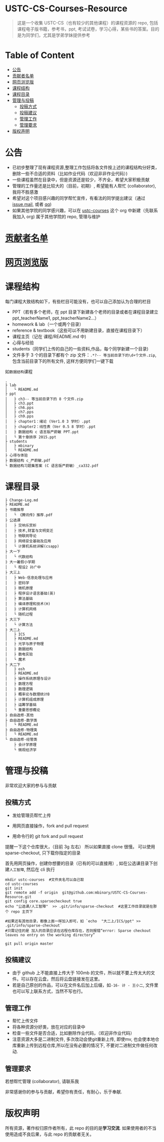 # USTC-CS-Courses-Resource
>这是一个收集 USTC-CS（也有较少的其他课程）的课程资源的 repo, 包括课程电子版书籍，参考书，ppt, 考试试卷，学习心得，某些书的答案。目的是为同学们，尤其是学弟学妹提供参考

# Table of Content
<!-- vim-markdown-toc GFM -->

* [公告](#公告)
* [贡献者名单](#贡献者名单)
* [网页浏览版](#网页浏览版)
* [课程结构](#课程结构)
* [课程目录](#课程目录)
* [管理与投稿](#管理与投稿)
	* [投稿方式](#投稿方式)
	* [投稿建议](#投稿建议)
	* [管理工作](#管理工作)
	* [管理要求](#管理要求)
* [版权声明](#版权声明)

<!-- vim-markdown-toc -->
# 公告
* 已初步整理了现有课程资源,整理工作包括将各文件按上述的课程结构分好类，删除一些不合适的资料（比如作业代码（欢迎非非作业代码）)
* 一些课程虽然在目录中，但是资源还是较少，不齐全，希望大家积极贡献
* 管理的工作量还是比较大的（目前，初期）, 希望能有人帮忙 (collaborator), 我将不胜感激
* 希望对这个项目感兴趣的同学帮忙宣传，有看法的同学提出建议（通过 [issue](https://github.com/mbinary/USTC-CS-Courses-Resource/issues/new),<a href="mailto:zhuheqin@mail.ustc.edu.cn?subject=%E5%8F%8D%E9%A6%88%E4%B8%8E%E5%BB%BA%E8%AE%AE">mail</a>, 或者 [qq](http://wpa.qq.com/msgrd?v=3&uin=414313516&site=qq&menu=yes))
* 如果其他学院的同学感兴趣，可以在 [ustc-courses](https://github.com/USTC-Courses/) 这个 org 中新建（先联系我加入 org) 属于其他学院的 repo, 管理与维护

# [贡献者名单](https://github.com/USTC-Courses/CS/graphs/contributors)

# [网页浏览版](https://mbinary.coding.me/ustc-cs/)

# 课程结构
每门课程大致结构如下，有些栏目可能没有，也可以自己添加认为合理的栏目
* PPT（若有多个老师，在 ppt 目录下新建各个老师的目录或者在课程目录建立ppt_teacherName1, ppt_teacherName2...）
* homework & lab（一个或两个目录）
* reference & textbook（这些可以不用新建目录，直接在课程目录下）
* 课程主页（记在 课程/README.md 中)
* 心得与经验
* students（同学们上传的自己的一些资料,作品，每个同学新建一个目录)
* 文件多于 3 个的目录下都有个 zip 文件：`.*?-- 等当前目录下的\d+个文件.zip`,包含当前目录下的所有文件, 这样方便同学们一键下载

如`数据结构`课程

```
.
├ lab
│   └ README.md
├ ppt
│   ├ ch3-- 等当前目录下的 8 个文件.zip
│   ├ ch3.ppt
│   ├ ch6.pps
│   ├ ch7.pps
│   ├ ch9.pps
│   ├ chapter1：绪论 (Ver1.0 3 学时）.ppt
│   ├ chapter2：线性表（Ver 0.5 8 学时）.ppt
│   ├ 数据结构 c 语言版严蔚敏 PPT.ppt
│   └ 第十章排序 2015.ppt
├ students
│   ├ mbinary
│   └ README.md
├ 心得与体验
├ 数据结构 c_严蔚敏.pdf
└ 数据结构习题集答案 (C 语言版严蔚敏）_ca332.pdf
```


# 课程目录
```
├ Change-Log.md
├ README.md
├ 书籍推荐
│   └ 《腾讯传》推荐.pdf
├ 公选课
│   ├ 交响乐赏析
│   ├ 技术,财富与文明变迁
│   ├ 物联网导论
│   ├ 网络安全基础及应用
│   └ 计算机系统详解(csapp)
├ 大一下
│   └ 代数结构
├ 大一暑假小学期
│   └ 程设2 孙广中
├ 大三上
│   ├ Web-信息处理与应用
│   ├ 密码学
│   ├ 微机原理
│   ├ 程序设计语言基础(英)
│   ├ 算法基础
│   ├ 编译原理和技术(H)
│   ├ 计算机网络
│   └ 随机过程
├ 大三下
│   └ 计算方法
├ 大二上
│   ├ ICS
│   ├ README.md
│   ├ 光学与原子物理
│   ├ 数据结构
│   ├ 数电实验
│   └ 魔术
├ 大二下
│   ├ osh
│   ├ README.md
│   ├ 操作系统原理与设计
│   ├ 数理方程
│   ├ 数理逻辑
│   ├ 概率论与数理统计B
│   ├ 计算机组成原理
│   ├ 运筹学基础
│   └ 重要思想概论
├ 自由选修-其他
├ 自由选修-数学类
│   └ README.md
├ 自由选修-物理类
│   └ README.md
└ 自由选修-经管类
    ├ 会计学原理
    └ 微观经济学
```


# 管理与投稿
非常欢迎大家的参与与贡献

## 投稿方式

* 发给管理员帮忙上传

* 用网页直接操作，fork and pull request

* 用命令行的 git  fork and pull request

提醒一下这个仓库很大，（目前 3g 左右）
所以如果直接 clone 很慢。
可以使用 sparse-checkout, 只下载你指定的目录

首先用网页操作，创建你想要的目录（已有的可以直接用）, 如在公选课目录下创建`人工智障`,
然后在 cli 执行
```shell
mkdir ustc-courses  #文件夹名可以自己取
cd ustc-courses
git init
git remote add -f origin  git@github.com:mbinary/USTC-CS-Courses-Resource.git
git config core.sparsecheckout true
echo "公选课/人工智障"  >> .git/info/sparse-checkout  #这里工作目录就是在那个 repo 主页下

#如果还有其他目录，都像上面一样加入即可，如 `echo  "大二上/ICS/ppt" >> .git/info/sparse-checkout`
#只需记住的是 加入的目录应该在远程仓库存在，否则报错“error: Sparse checkout leaves no entry on the working directory”

git pull origin master
```


## 投稿建议
* 由于 github 上不能直接上传大于 100mb 的文件，所以就不要上传太大的文件。可以存在云盘，然后将云盘链接发在这里。
* 若是自己原创的作品，可以在文件名后加上后缀，如`-16- 计 - 王小二`, 文件里也可以写上联系方式，当然不写也行。

## 管理工作

* 帮忙上传文件
* 将各种资源分好类，放在对应的目录中
* 检查一些文件是否合适，比如删除作业代码，（欢迎非作业代码）
* 注意资源大多是二进制文件, 多次改动会使git重新上传, 即使mv, 也会使本地仓库重新上传到远程仓库,所以在没有必要的情况下, 不要对二进制文件做任何改动.

## 管理要求
若想帮忙管理 (collaborator), 请联系我


非常感谢你的参与与贡献，希望你有责任，有耐心，乐于奉献.


# 版权声明
所有资源，著作权归原作者所有，此 repo 的目的是**学习交流**.
如果使用者的不当使用造成不良后果，与此 repo 的贡献者无关。

